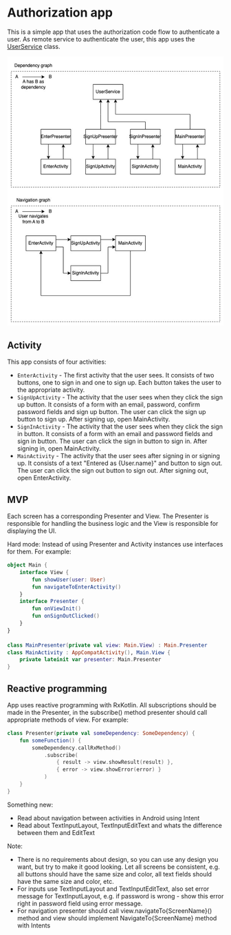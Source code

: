# Authorization app

This is a simple app that uses the authorization code flow to authenticate a user. As remote service to authenticate the user,
this app uses the [UserService](UserService.kt) class.

![img.png](AuthApp.jpeg)

## Activity

This app consists of four activities:

- `EnterActivity` - The first activity that the user sees. It consists of two buttons, one to sign in and one to sign up. Each
  button takes the user to the appropriate activity.
- `SignUpActivity` - The activity that the user sees when they click the sign up button. It consists of a form with an email,
  password, confirm password fields and sign up button. The user can click the sign up button to sign up. After signing up, open
  MainActivity.
- `SignInActivity` - The activity that the user sees when they click the sign in button. It consists of a form with an email
  and password fields and sign in button. The user can click the sign in button to sign in. After signing in, open MainActivity.
- `MainActivity` - The activity that the user sees after signing in or signing up. It consists of a text "Entered as
  {User.name}" and button to sign out. The user can click the sign out button to sign out. After signing out, open
  EnterActivity.

## MVP

Each screen has a corresponding Presenter and View. The Presenter is responsible for handling the business logic and the View is
responsible for displaying the UI.

Hard mode: Instead of using Presenter and Activity instances use interfaces for them. For example:

```kotlin
object Main {
    interface View {
        fun showUser(user: User)
        fun navigateToEnterActivity()
    }
    interface Presenter {
        fun onViewInit()
        fun onSignOutClicked()
    }
}

class MainPresenter(private val view: Main.View) : Main.Presenter
class MainActivity : AppCompatActivity(), Main.View {
    private lateinit var presenter: Main.Presenter
}
```

## Reactive programming

App uses reactive programming with RxKotlin. All subscriptions should be made in the Presenter, in the subscribe() method
presenter should call appropriate methods of view. For example:

```kotlin
class Presenter(private val someDependency: SomeDependency) {
    fun someFunction() {
        someDependency.callRxMethod()
            .subscribe(
                { result -> view.showResult(result) },
                { error -> view.showError(error) }
            )
    }
}
```

Something new:

- Read about navigation between activities in Android using Intent
- Read about TextInputLayout, TextInputEditText and whats the difference between them and EditText

Note:

- There is no requirements about design, so you can use any design you want, but try to make it good looking. Let all screens be
  consistent, e.g. all buttons should have the same size and color, all text fields should have the same size and color, etc.
- For inputs use TextInputLayout and TextInputEditText, also set error message for TextInputLayout, e.g. if password is wrong -
  show this error right in password field using error message.
- For navigation presenter should call view.navigateTo{ScreenName}() method and view should implement NavigateTo{ScreenName}
  method with Intents
